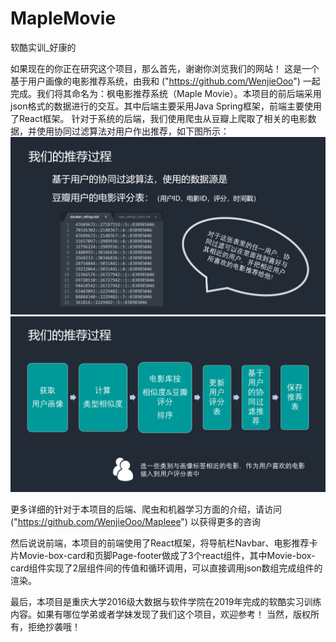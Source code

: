 # MapleMovie
软酷实训_好康的

如果现在的你正在研究这个项目，那么首先，谢谢你浏览我们的网站！
这是一个基于用户画像的电影推荐系统，由我和 ("https://github.com/WenjieOoo") 一起完成。我们将其命名为：枫电影推荐系统（Maple Movie）。本项目的前后端采用json格式的数据进行的交互。其中后端主要采用Java Spring框架，前端主要使用了React框架。
针对于系统的后端，我们使用爬虫从豆瓣上爬取了相关的电影数据，并使用协同过滤算法对用户作出推荐，如下图所示：
![Image text](https://github.com/BullentXie/MapleMovie/blob/master/img-folder/pic-1.png)
![Image text](https://github.com/BullentXie/MapleMovie/blob/master/img-folder/pic-2.png)

更多详细的针对于本项目的后端、爬虫和机器学习方面的介绍，请访问 ("https://github.com/WenjieOoo/Mapleee") 以获得更多的咨询

然后说说前端，本项目的前端使用了React框架，将导航栏Navbar、电影推荐卡片Movie-box-card和页脚Page-footer做成了3个react组件，其中Movie-box-card组件实现了2层组件间的传值和循环调用，可以直接调用json数组完成组件的渲染。

最后，本项目是重庆大学2016级大数据与软件学院在2019年完成的软酷实习训练内容。如果有哪位学弟或者学妹发现了我们这个项目，欢迎参考！
当然，版权所有，拒绝抄袭哦！
